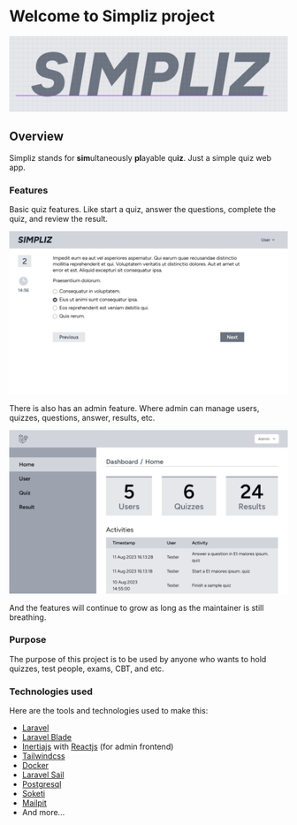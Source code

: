 # Welcome to Simpliz project

![Simpliz logo](docs/assets/readme/img/simpliz_logo.png)

## Overview

Simpliz stands for **sim**ultaneously **pl**ayable qu**iz**. Just a simple quiz web app.

### Features

Basic quiz features. Like start a quiz, answer the questions, complete the quiz, and review the result.

![Answering question page](docs/assets/readme/img/answering_question_page_screenshot.png)

There is also has an admin feature. Where admin can manage users, quizzes, questions, answer, results, etc.

![Admin dashboard page](docs/assets/readme/img/admin_dasboard_home_page_screenshot.png)

And the features will continue to grow as long as the maintainer is still breathing.

### Purpose

The purpose of this project is to be used by anyone who wants to hold quizzes, test people, exams, CBT, and etc.

### Technologies used

Here are the tools and technologies used to make this:
- [Laravel](https://laravel.com/)
- [Laravel Blade](https://laravel.com/docs/10.x/blade)
- [Inertiajs](https://inertiajs.com/) with [Reactjs](https://react.dev/) (for admin frontend)
- [Tailwindcss](https://tailwindcss.com/)
- [Docker](https://www.docker.com/)
- [Laravel Sail](https://laravel.com/docs/10.x/sail)
- [Postgresql](https://www.postgresql.org/)
- [Soketi](https://soketi.app/)
- [Mailpit](https://github.com/axllent/mailpit)
- And more...

